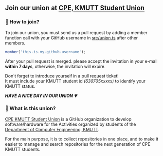 ## Join our union at [CPE, KMUTT Student Union](https://github.com/cpe-kmutt-student)

### 🤔 How to join?

To join our union, you must send us a pull request by adding a member function call with your GitHub username in [src/union.ts](https://github.com/vectier/invitation/blob/main/src/union.ts#L5) after other members.

```ts
member('this-is-my-github-username');
```

After your pull request is merged. please accept the invitation in your e-mail **within 7 days**,
otherwise, the invitation will expire.

Don't forget to introduce yourself in a pull request ticket!  
It must include your KMUTT student id *(630705xxxxx)* to identify your KMUTT status.

***HAVE A NICE DAY IN OUR UNION 💗***

### 🤔 What is this union?

[CPE KMUTT Student Union](https://github.com/cpe-kmutt-student) is a GitHub organization to develop software/hardware for the Activities organized by students of the [Department of Computer Engineering, KMUTT](https://cpe.kmutt.ac.th/).

For the main purpose, it is to collect repositories in one place, and to make it easier to manage and search repositories for the next generation of CPE KMUTT students.
